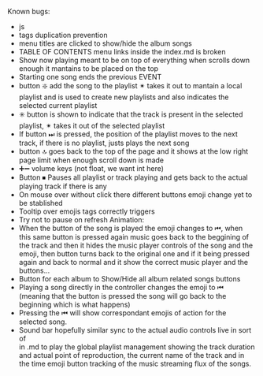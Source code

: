 Known bugs: 
- js
- tags duplication prevention
- menu titles are clicked to show/hide the album songs
- TABLE OF CONTENTS menu links inside the index.md is broken
- Show now playing meant to be on top of everything when scrolls down enough it mantains to be placed on the top
- Starting one song ends the previous EVENT 
- button ❇️ add the song to the playlist ✴ takes it out to mantain a local playlist and is used to create new playlists and also indicates the selected current playlist
- ✳️ button is shown to indicate that the track is present in the selected playlist, ✴ takes it out of the selected playlist
- If button ⏭ is pressed, the position of the playlist moves to the next track, if there is no playlist, justs plays the next song
- button 🔝 goes back to the top of the page and it shows at the low right page limit when enough scroll down is made
- ➕➖ volume keys (not float, we want int here)
- Button ⏹ Pauses all playlist or track playing and gets back to the actual playing track if there is any
- On mouse over without click there different buttons emoji change yet to be stablished
- Tooltip over emojis tags correctly triggers
- Try not to pause on refresh
Animation:
- When the button of the song is played the emoji changes to ⏮, when this same button is pressed again music goes back to the beggining of the track 
and then it hides the music player controls of the song and the emoji, then button turns back to the original one and if it being pressed again and back to normal and it show the correct music player and the buttons...
- Button for each album to Show/Hide all album related songs buttons 
- Playing a song directly in the controller changes the emoji to ⏮ (meaning that the button is pressed the song will go back to the beginning which is what happens)
- Pressing the ⏮ will show correspondant emojis of action for the selected song.
- Sound bar hopefully similar sync to the actual audio controls live in sort of <div> in .md to play the global playlist management showing the track duration and actual point of reproduction, the current name of the track and in the time emoji button tracking of the music streaming flux of the songs.
